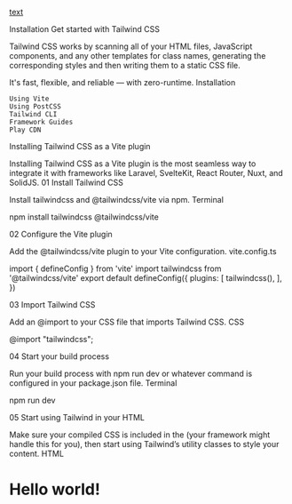 [text](https://tailwindcss.com/docs/styling-with-utility-classes)

Installation
Get started with Tailwind CSS

Tailwind CSS works by scanning all of your HTML files, JavaScript components, and any other templates for class names, generating the corresponding styles and then writing them to a static CSS file.

It's fast, flexible, and reliable — with zero-runtime.
Installation

    Using Vite
    Using PostCSS
    Tailwind CLI
    Framework Guides
    Play CDN

Installing Tailwind CSS as a Vite plugin

Installing Tailwind CSS as a Vite plugin is the most seamless way to integrate it with frameworks like Laravel, SvelteKit, React Router, Nuxt, and SolidJS.
01
Install Tailwind CSS

Install tailwindcss and @tailwindcss/vite via npm.
Terminal

npm install tailwindcss @tailwindcss/vite

02
Configure the Vite plugin

Add the @tailwindcss/vite plugin to your Vite configuration.
vite.config.ts

import { defineConfig } from 'vite'
import tailwindcss from '@tailwindcss/vite'
export default defineConfig({
plugins: [
tailwindcss(),
],
})

03
Import Tailwind CSS

Add an @import to your CSS file that imports Tailwind CSS.
CSS

@import "tailwindcss";

04
Start your build process

Run your build process with npm run dev or whatever command is configured in your package.json file.
Terminal

npm run dev

05
Start using Tailwind in your HTML

Make sure your compiled CSS is included in the <head> (your framework might handle this for you), then start using Tailwind’s utility classes to style your content.
HTML

<!doctype html>
<html>
<head>
  <meta charset="UTF-8">
  <meta name="viewport" content="width=device-width, initial-scale=1.0">
  <link href="/src/styles.css" rel="stylesheet">
</head>
<body>
  <h1 class="text-3xl font-bold underline">
    Hello world!
  </h1>
</body>
</html>
